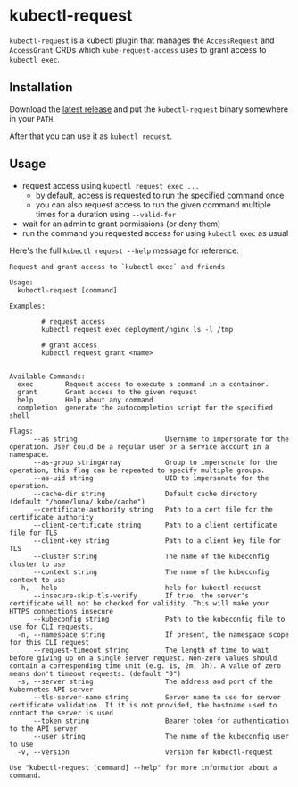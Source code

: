 # kubectl-request

`kubectl-request` is a kubectl plugin that manages the `AccessRequest` and `AccessGrant` CRDs
which `kube-request-access` uses to grant access to `kubectl exec`.

## Installation

Download the [latest release](https://github.com/spreadshirt/kube-request-access/releases/latest) and put the
`kubectl-request` binary somewhere in your `PATH`.

After that you can use it as `kubectl request`.

## Usage

- request access using `kubectl request exec ...`
  - by default, access is requested to run the specified command once
  - you can also request access to run the given command multiple times for a duration using `--valid-for`
- wait for an admin to grant permissions (or deny them)
- run the command you requested access for using `kubectl exec` as usual

Here's the full `kubectl request --help` message for reference:

```
Request and grant access to `kubectl exec` and friends

Usage:
  kubectl-request [command]

Examples:

        # request access
        kubectl request exec deployment/nginx ls -l /tmp

        # grant access
        kubectl request grant <name>


Available Commands:
  exec        Request access to execute a command in a container.
  grant       Grant access to the given request
  help        Help about any command
  completion  generate the autocompletion script for the specified shell

Flags:
      --as string                      Username to impersonate for the operation. User could be a regular user or a service account in a namespace.
      --as-group stringArray           Group to impersonate for the operation, this flag can be repeated to specify multiple groups.
      --as-uid string                  UID to impersonate for the operation.
      --cache-dir string               Default cache directory (default "/home/luna/.kube/cache")
      --certificate-authority string   Path to a cert file for the certificate authority
      --client-certificate string      Path to a client certificate file for TLS
      --client-key string              Path to a client key file for TLS
      --cluster string                 The name of the kubeconfig cluster to use
      --context string                 The name of the kubeconfig context to use
  -h, --help                           help for kubectl-request
      --insecure-skip-tls-verify       If true, the server's certificate will not be checked for validity. This will make your HTTPS connections insecure
      --kubeconfig string              Path to the kubeconfig file to use for CLI requests.
  -n, --namespace string               If present, the namespace scope for this CLI request
      --request-timeout string         The length of time to wait before giving up on a single server request. Non-zero values should contain a corresponding time unit (e.g. 1s, 2m, 3h). A value of zero means don't timeout requests. (default "0")
  -s, --server string                  The address and port of the Kubernetes API server
      --tls-server-name string         Server name to use for server certificate validation. If it is not provided, the hostname used to contact the server is used
      --token string                   Bearer token for authentication to the API server
      --user string                    The name of the kubeconfig user to use
  -v, --version                        version for kubectl-request

Use "kubectl-request [command] --help" for more information about a command.
```
